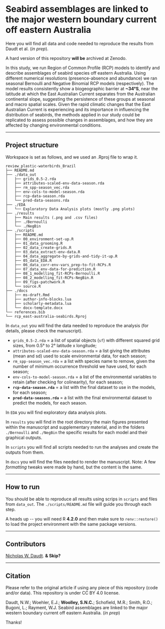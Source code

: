 # Seabird assemblages are linked to the major western boundary current off eastern Australia

Here you will find all data and code needed to reproduce the results from Daudt et al. (*in prep*). 

A hard version of this repository **will be** archived at Zenodo.

In this study, we run Region of Common Profile (RCP) models to identify and describe assemblages of seabird species off eastern Australia. Using different numerical resolutions (presence-absence and abundance) we ran seasonal Bernoulli and Negative Binomial RCP models (respectively). The model results consistently show a biogeographic barrier at **~34°S**, near the latitude at which the East Australian Current separates from the Australian continental slope, suggesting the persistence of these groups at seasonal and macro spatial scales. Given the rapid climatic changes that the East Australian Current is experiencing and its importance in influencing the distribution of seabirds, the methods applied in our study could be replicated to assess possible changes in assemblages, and how they are affected by changing environmental conditions.

***
## Project structure

Workspace is set as follows, and we used an .Rproj file to wrap it.

```shell
review_plastic-waterbirds_Brazil
├── README.md
├── ./data_out
│   ├── grids_0.5-2.rda
│   ├── attributes-scaled-env-data-season.rda
│   ├── rm_spp-season_vec.rda
│   ├── env-cols-to-model-season.rda
│   ├── rcp-data-season.rda
│   └── pred-data-seasons.rda
├── ./EDA
│   └── Exploratory Data Analysis plots (mostly .png plots)
├── ./results
│   ├── Main results (.png and .csv files)
│   ├── ./Bernoulli
│   └── ./NegBin
├── ./scripts
│   ├── README.md
│   ├── 00_environment-set-up.R
│   ├── 01_data_grooming.R
│   ├── 02_data_create-grids.R
│   ├── 03_data_extract-env-data.R
│   ├── 04_data_aggregate-by-grids-and-tidy-it-up.R
│   ├── 05_data_EDA.R
│   ├── 06_data_corr-env-vars_prep-to-fit-RCPs.R
│   ├── 07_data_env-data-for-prediction.R
│   ├── 08_1_modelling_fit-RCPs-Bernoulli.R
│   ├── 08_2_modelling_fit-RCPs-NegBin.R
│   ├── 09_figs-patchwork.R
│   └── source.R
├── ./docs
│   ├── ms-draft.Rmd
│   ├── author-info-blocks.lua
│   ├── scholarly-metadata.lua
│   └── docx-template.docx
└── references.bib
└── rcp_east-australia-seabirds.Rproj
```

In `data_out` you will find the data needed to reproduce the analysis (for details, please check the manuscript).
* `grids_0.5-2.rda` = a list of spatial objects (`sf`) with different squared grid sizes, from 0.5° to 2° latitude x longitude;
* `attributes-scaled-env-data-season.rda` = a list giving the attributes (mean and sd) used to scale environmental data, for each season;
* `rm_spp-season_vec.rda` = a list with species name to remove, given the number of minimum occurrence threshold we have used, for each season;
* `env-cols-to-model-season.rda` = a list of the environmental variables to retain (after checking for colinearity), for each season;
* **`rcp-data-season.rda`** = a list with the final dataset to use in the models, for each season;
* **`pred-data-seasons.rda`** = a list with the final environmental dataset to predict the models, for each season.

In `EDA` you will find exploratory data analysis plots.

In `results` you will find in the root directory the main figures presented within the manuscript and supplementary material, and in the folders `./Bernoulli` and `./NegBin` the specific results for each model and their graphical outputs.

In `scripts` you will find all scripts needed to run the analyses and create the outputs from them.

In `docs` you will find the files needed to render the manuscript. Note: A few *formatting* tweaks were made by hand, but the content is the same.

***
## How to run

You should be able to reproduce all results using scrips in `scripts` and files from `data_out`. The `./scripts/README.md` file will guide you through each step.

A heads up -- you will need R **4.2.0** and then make sure to `renv::restore()` to load the project environment with the same package versions.

***
## Contributors

[Nicholas W. Daudt](https://github.com/nwdaudt). **& Skip?**

***
## Citation
Please refer to the original article if using any piece of this repository (code and/or data). This repository is under CC BY 4.0 license.

Daudt, N.W.; Woehler, E.J.; **Woolley, S.N.C.**; Schofield, M.R.; Smith, R.O.; Bugoni, L.; Rayment, W.J. Seabird assemblages are linked to the major western boundary current off eastern Australia. (*in prep*)

Thanks!
